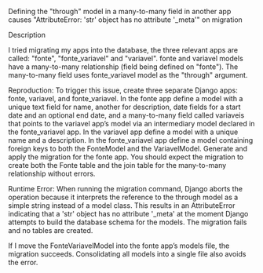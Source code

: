 Defining the "through" model in a many-to-many field in another app causes "AttributeError: 'str' object has no attribute '_meta'" on migration

Description

I tried migrating my apps into the database, the three relevant apps are called: "fonte", "fonte_variavel" and "variavel". fonte and variavel models have a many-to-many relationship (field being defined on "fonte"). The many-to-many field uses fonte_variavel model as the "through" argument.

Reproduction:
To trigger this issue, create three separate Django apps: fonte, variavel, and fonte_variavel. In the fonte app define a model with a unique text field for name, another for description, date fields for a start date and an optional end date, and a many-to-many field called variaveis that points to the variavel app’s model via an intermediary model declared in the fonte_variavel app. In the variavel app define a model with a unique name and a description. In the fonte_variavel app define a model containing foreign keys to both the FonteModel and the VariavelModel. Generate and apply the migration for the fonte app. You should expect the migration to create both the Fonte table and the join table for the many-to-many relationship without errors.

Runtime Error:
When running the migration command, Django aborts the operation because it interprets the reference to the through model as a simple string instead of a model class. This results in an AttributeError indicating that a 'str' object has no attribute '_meta' at the moment Django attempts to build the database schema for the models. The migration fails and no tables are created.

If I move the FonteVariavelModel into the fonte app’s models file, the migration succeeds. Consolidating all models into a single file also avoids the error.